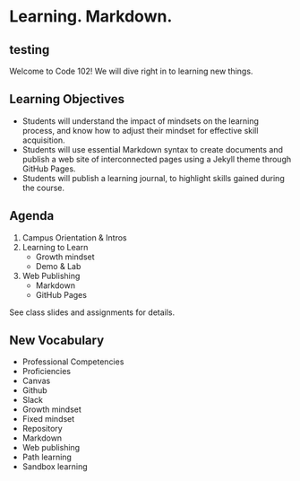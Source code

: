 # Learning. Markdown.
## testing
Welcome to Code 102! We will dive right in to learning new things. 

## Learning Objectives

- Students will understand the impact of mindsets on the learning process, and know how to adjust their mindset for effective skill acquisition. 
- Students will use essential Markdown syntax to create documents and publish a web site of interconnected pages using a Jekyll theme through GitHub Pages.
- Students will publish a learning journal, to highlight skills gained during the course.

## Agenda

1. Campus Orientation & Intros
1. Learning to Learn
    - Growth mindset
    - Demo & Lab
1. Web Publishing
    - Markdown
    - GitHub Pages

See class slides and assignments for details.

## New Vocabulary

- Professional Competencies
- Proficiencies
- Canvas
- Github
- Slack
- Growth mindset
- Fixed mindset
- Repository
- Markdown
- Web publishing
- Path learning
- Sandbox learning